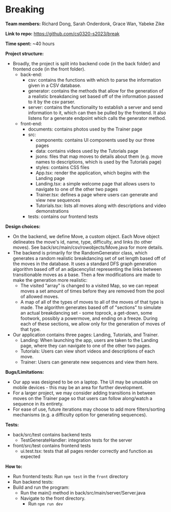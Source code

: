 # Breaking
**Team members:** Richard Dong, Sarah Onderdonk, Grace Wan, Yabeke Zike

**Link to repo:** https://github.com/cs0320-s2023/break

**Time spent:** ~40 hours

**Project structure:**
- Broadly, the project is split into backend code (in the back folder) and frontend code (in the front folder).
    - back-end:
      - csv: contains the functions with which to parse the information given in a CSV database.
      - generator: contains the methods that allow for the generation of a realistic breakdancing set based off of the information passed to it by the csv parser.
      - server: contains the functionality to establish a server and send information to it, which can then be pulled by the frontend. It also listens for a generate endpoint which calls the generator method. 
    - front-end:
      - documents: contains photos used by the Trainer page
      - src:
        - components: contains UI components used by our three pages
        - data: contains videos used by the Tutorials page
        - jsons: files that map moves to details about them (e.g. move names to descriptions, which is used by the Tutorials page)
        - styles: contains CSS files
        - App.tsx: render the application, which begins with the Landing page
        - Landing.tsx: a simple welcome page that allows users to navigate to one of the other two pages
        - Trainer.tsx: defines a page where users can generate and view new sequences
        - Tutorials.tsx: lists all moves along with descriptions and video demonstrations
      - tests: contains our frontend tests

**Design choices:**
- On the backend, we define Move, a custom object. Each Move object delineates the move's id, name, type, difficulty, and links (to other moves). See back/src/main/csv/rowobjects/Move.java for more details.
- The backend is primarily for the RandomGenerator class, which generates a random realistic breakdancing set of set length based off of the moves in the database. It uses a standard DFS graph generation algorithm based off of an adjacencylist representing the links between transitionable moves as a base. Then a few modifications are made to make the generation more realistic:
  - The visited "array" is changed to a visited Map, so we can repeat moves a set amount of times before they are removed from the pool of allowed moves. 
  - A map of all of the types of moves to all of the moves of that type is made. The algorithm generates based off of "sections" to simulate an actual breakdancing set - some toprock, a get-down, some footwork, possibly a powermove, and ending on a freeze. During each of these sections, we allow only for the generation of moves of that type. 
- Our application contains three pages: Landing, Tutorials, and Trainer. 
  - Landing: When launching the app, users are taken to the Landing page, where they can navigate to one of the other two pages.
  - Tutorials: Users can view short videos and descriptions of each move.
  - Trainer: Users can generate new sequences and view them here.

**Bugs/Limitations:**
- Our app was designed to be on a laptop. The UI may be unusable on mobile devices - this may be an area for further development.
- For a larger project, we may consider adding transitions in between moves on the Trainer page so that users can follow along/watch a sequence in its entirety.
- For ease of use, future iterations may choose to add more filters/sorting mechanisms (e.g. a difficulty option for generating sequences).

**Tests:**
- back/src/test contains backend tests
  - TestGenerateHandler: integration tests for the server
- front/src/test contains frontend tests
    - ui.test.tsx: tests that all pages render correctly and function as expected

**How to:**
- Run frontend tests: Run `npm test` in the `front` directory
- Run backend tests:
- Build and run the program:
    - Run the main() method in back/src/main/server/Server.java    
    - Navigate to the front directory.
        - Run `npm run dev`